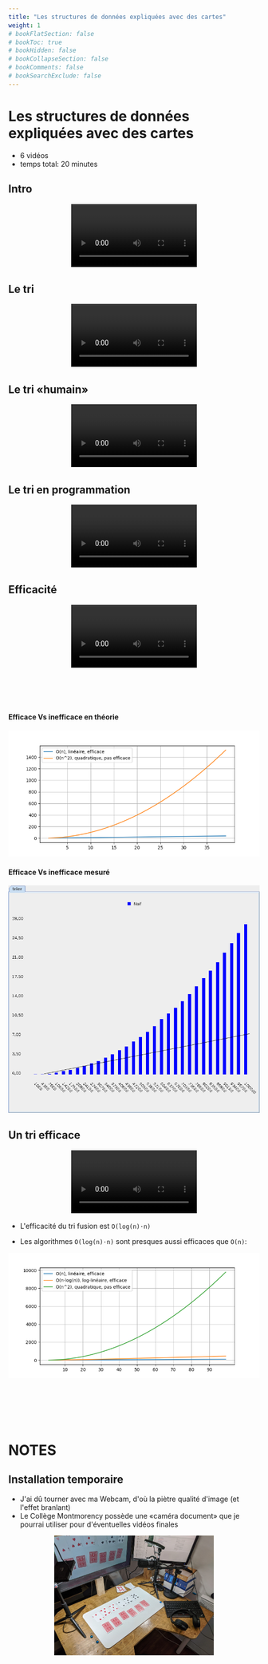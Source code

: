 ```yaml
---
title: "Les structures de données expliquées avec des cartes"
weight: 1
# bookFlatSection: false
# bookToc: true
# bookHidden: false
# bookCollapseSection: false
# bookComments: false
# bookSearchExclude: false
---
```


# Les structures de données expliquées avec des cartes

* 6 vidéos
* temps total: 20 minutes

## Intro

<center>
<video width="50%" src="intro.mp4" type="video/mp4" controls>
</center>

## Le tri

<center>
<video width="50%" src="intro_tri.mp4" type="video/mp4" controls>
</center>

## Le tri «humain»

<center>
<video width="50%" src="tri_humain.mp4" type="video/mp4" controls>
</center>

## Le tri en programmation

<center>
<video width="50%" src="tri_naif.mp4" type="video/mp4" controls>
</center>

## Efficacité

<center>
<video width="50%" src="tri_naif_efficacite.mp4" type="video/mp4" controls>
</center>

<br>
<br>
<br>
<br>

#### Efficace Vs inefficace en théorie

<center>
<img src="lineaire_vs_quadratique.png"/>
</center>

#### Efficace Vs inefficace mesuré

<center>
<img src="quadratique_mesure.png"/>
</center>

## Un tri efficace

<center>
<video width="50%" src="tri_fusion.mp4" type="video/mp4" controls>
</center>

* L'efficacité du tri fusion est `O(log(n)·n)` 

* Les algorithmes `O(log(n)·n)` sont presques aussi efficaces que `O(n)`:

<center>
    <img src="loglineaire.png"/>
</center>



<br>
<br>
<br>
<br>
<br>

# NOTES

## Installation temporaire

* J'ai dû tourner avec ma Webcam, d'où la piètre qualité d'image (et l'effet branlant)
* Le Collège Montmorency possède une «caméra document» que je pourrai utiliser pour d'éventuelles vidéos finales

<center>
<img width="320px" src="studio_temporaire.jpg"/>
</center>
